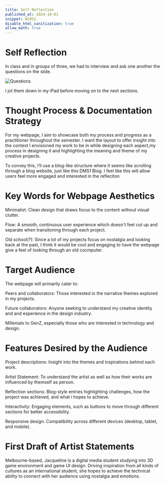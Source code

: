 ```yaml
---
title: Self Reflection
published_at: 2024-10-01
snippet: W10S1.
disable_html_sanitization: true
allow_math: true
---
```


# Self Reflection

In class and in groups of three, we had to interview and ask one another the questions on the slide.

![Questions](/w10s1/w10s1.jpg)

I jot them down in my iPad before moving on to the next sections.

# Thought Process & Documentation Strategy

For my webpage, I aim to showcase both my process and progress as a practitioner throughout the semester. I want the layout to offer insight into the context I envisioned my work to be in while designing each aspect,my process in designing it and highlighting the meaning and theme of my creative projects.

To convey this, I’ll use a blog-like structure where it seems like scrolling through a blog website, just like this DMS1 Blog. I feel like this will allow users feel more engaged and interested in the refleciton

# Key Words for Webpage Aesthetics

Minimalist: Clean design that draws focus to the content without visual clutter.

Flow: A smooth, continuous user experience which doesn't feel cut up and separate when transitoning through each project.

Old school(?): Since a lot of my projects focus on nostalgia and looking back at the past, I think it would be cool and engaging to have the webpage give a feel of looking through an old cocmputer.

# Target Audience

The webpage will primarily cater to:

Peers and collaborators: Those interested in the narrative themes explored in my projects.

Future collaborators: Anyone seeking to understand my creative identity and and experience in the design industry.

Millenials to GenZ, especially those who are interested in technology and design.

# Features Desired by the Audience

Project descriptions: Insight into the themes and inspirations behind each work.

Artist Statement: To understand the artist as well as how their works are influenced by themself as  person.

Reflection sections: Blog-style entries highlighting challenges, how the project was achieved, and what i hopes to achieve.

Interactivity: Engaging elements, such as buttons to move through different sections for better accessibility.

Responsive design: Compatibility across different devices (desktop, tablet, and mobile).

# First Draft of Artist Statements

Melbourne-based, Jacqueline is a digital media student studying into 3D game environment and game UI design. Driving inspiration from all kinds of cultures as an international student, she hopes to achieve the technical ability to connect with her
audience using nostalgia and emotions.
